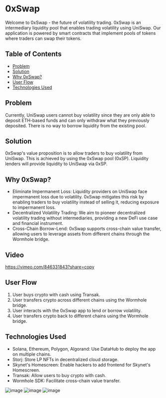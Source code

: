 # 0xSwap

Welcome to 0xSwap - the future of volatility trading. 0xSwap is an intermediary liquidity pool that enables trading volatility using UniSwap. Our application is powered by smart contracts that implement pools of tokens where traders can swap their tokens.

## Table of Contents
- [Problem](#problem)
- [Solution](#solution)
- [Why 0xSwap?](#why-0xswap)
- [User Flow](#user-flow)
- [Technologies Used](#technologies-used)

## Problem
Currently, UniSwap users cannot buy volatility since they are only able to deposit ETH-based funds and can only withdraw what they previously deposited. There is no way to borrow liquidity from the existing pool.

## Solution
0xSwap's value proposition is to allow traders to buy volatility from UniSwap. This is achieved by using the 0xSwap pool (0xSP). Liquidity lenders will provide liquidity to UniSwap via 0xSP.

## Why 0xSwap?
- Eliminate Impermanent Loss: Liquidity providers on UniSwap face impermanent loss due to volatility. 0xSwap mitigates this risk by enabling traders to buy volatility instead of selling it, reducing exposure to impermanent loss.
- Decentralized Volatility Trading: We aim to pioneer decentralized volatility trading without intermediaries, providing a new DeFi use case and financial instrument.
- Cross-Chain Borrow-Lend: 0xSwap supports cross-chain value transfer, allowing users to leverage assets from different chains through the Wormhole bridge.

## Video
https://vimeo.com/846331843?share=copy

## User Flow
1. User buys crypto with cash using Transak.
2. User transfers crypto across different chains using the Wormhole bridge.
3. User interacts with the 0xSwap app to lend or borrow volatility.
4. User transfers crypto back to different chains using the Wormhole bridge.

## Technologies Used
- Solana, Ethereum, Polygon, Algorand: Use DataHub to deploy the app on multiple chains.
- Storj: Store LP NFTs in decentralized cloud storage.
- Skynet's Homescreen: Enable hackers to add frontend for Skynet's Homescreen.
- Transak: Allow users to buy crypto with cash.
- Wormhole SDK: Facilitate cross-chain value transfer.

![image](https://github.com/0xSwap-wormhole/0xSwap/assets/61940373/6bb59765-2219-4683-a1b0-5acc263f2ec7)
![image](https://github.com/0xSwap-wormhole/0xSwap/assets/61940373/429aebf1-b95a-4ea8-b728-84eb2c9c2715)
![image](https://github.com/0xSwap-wormhole/0xSwap/assets/61940373/fb7f9d0d-ed73-4b35-955b-946a5ba836a2)






